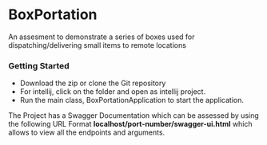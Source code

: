 # BoxPortation
An assesment to demonstrate a series of boxes used for dispatching/delivering small items to remote locations

### Getting Started 
* Download the zip or clone the Git repository
* For intellij, click on the folder and open as intellij project.
* Run the main class, BoxPortationApplication to start the application.

The Project has a Swagger Documentation which can be assessed by using the following
URL Format **localhost/port-number/swagger-ui.html** which allows to view all the endpoints 
and arguments.
